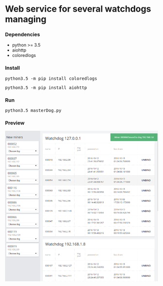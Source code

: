 # Web service for several watchdogs managing

### Dependencies
* python >= 3.5
* aiohttp
* coloredlogs

### Install
<pre>python3.5 -m pip install coloredlogs</pre>
<pre>python3.5 -m pip install aiohttp</pre>

### Run
<pre>python3.5 masterDog.py</pre>

### Preview

![Demo](https://raw.githubusercontent.com/piroszhog/masterDog/master/preview.PNG)
